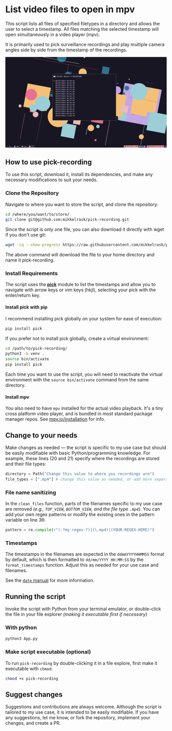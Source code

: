 # List video files to open in mpv
This script lists all files of specified filetypes in a directory and allows the user to select a timestamp. All files matching the selected timestamp will open simultaneously in a video player (mpv).

It is primarily used to pick surveillance recordings and play multiple camera angles side by side from the timestamp of the recordings.

![pick-recording running in kitty](./screenshot.png)

## How to use pick-recording
To use this script, download it, install its dependencies, and make any necessary modifications to suit your needs.

### Clone the Repository
Navigate to where you want to store the script, and clone the repository:
```sh
cd /where/you/want/to/store/
git clone git@github.com:mikkelrask/pick-recording.git
```
Since the script is only one file, you can also download it directly with wget if you don't use git:
```sh
wget -cq --show-progress https://raw.githubusercontent.com/mikkelrask/pick-recording/main/App.py -o ~/pick-recording
```
The above command will download the file to your home directory and name it pick-recording.

### Install Requirements

The script uses the [**pick**](https://pypi.org/project/pick) module to list the timestamps and allow you to navigate with arrow keys or vim keys (hkjl), selecting your pick with the enter/return key.

#### Install pick with pip
I recommend installing pick globally on your system for ease of execution:
```sh
pip install pick
```
If you prefer not to install pick globally, create a virtual environment:
```sh
cd /path/to/pick-recording/
python3 -m venv .
source bin/activate
pip install pick
```
Each time you want to use the script, you will need to reactivate the virtual environment with the `source bin/activate` command from the same directory.

#### Install mpv
You also need to have `mpv` installed for the actual video playback. It's a tiny cross platform video player, and is bundled in most standard package manager repos. See [mpv.io/installation](https://mpv.io/installation/) for info. 

## Change to your needs
Make changes as needed — the script is specific to my use case but should be easily modifiable with basic Python/programming knowledge. For example, these lines (20 and 21) specify where the recordings are stored and their file types:
```py
directory = Path("Change this value to where you recordings are")
file_types = [".mp4"] # change this value as needed, or add more seperated by commas
```
### File name sanitizing
In the `clean_files` function, parts of the filenames specific to my use case are removed _(e.g., `TOP_VIEW`, `BOTTOM_VIEW`, and the file type `.mp4`)_. You can add your own regex patterns or modify the existing ones in the pattern variable on line 36:
```py
pattern = re.compile(r"(-?my-regex-?)|(\.mp4)|(YOUR-REGEX-HERE)")
```

### Timestamps
The timestamps in the filenames are expected in the `ddmmYYYYHHMMSS` format by default, which is then formatted to `dd/mm/YYYY HH:MM:SS` by the `format_timestamps` function. Adjust this as needed for your use case and filenames.  

See the [`date` manual](https://man7.org/linux/man-pages/man1/date.1.html) for more information. 

## Running the script
Invoke the script with Python from your terminal emulator, or double-click the file in your file explorer _(making it executable first if necessary)_
### With python
```sh
python3 App.py
```
### Make script executable (optional)
To run `pick-recording` by double-clicking it in a file explore, first make it executable with `chmod`:
```sh
chmod +x pick-recording
```

## Suggest changes
Suggestions and contributions are always welcome. Although the script is tailored to my use case, it is intended to be easily modifiable. If you have any suggestions, let me know, or fork the repository, implement your changes, and create a PR.